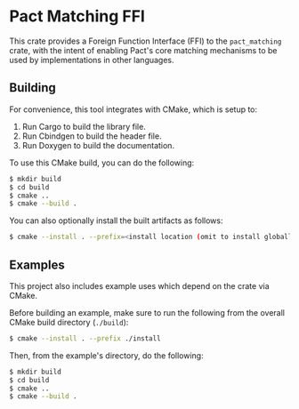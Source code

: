 
# Pact Matching FFI

This crate provides a Foreign Function Interface (FFI) to the `pact_matching` crate,
with the intent of enabling Pact's core matching mechanisms to be used by implementations
in other languages.

## Building

For convenience, this tool integrates with CMake, which is setup to:

1. Run Cargo to build the library file.
2. Run Cbindgen to build the header file.
3. Run Doxygen to build the documentation.

To use this CMake build, you can do the following:

```bash
$ mkdir build
$ cd build
$ cmake ..
$ cmake --build .
```

You can also optionally install the built artifacts as follows:

```bash
$ cmake --install . --prefix=<install location (omit to install globally)>
```

## Examples

This project also includes example uses which depend on the crate via CMake.

Before building an example, make sure to run the following from the overall CMake build
directory (`./build`):

```bash
$ cmake --install . --prefix ./install
```

Then, from the example's directory, do the following:

```bash
$ mkdir build
$ cd build
$ cmake ..
$ cmake --build .
```
